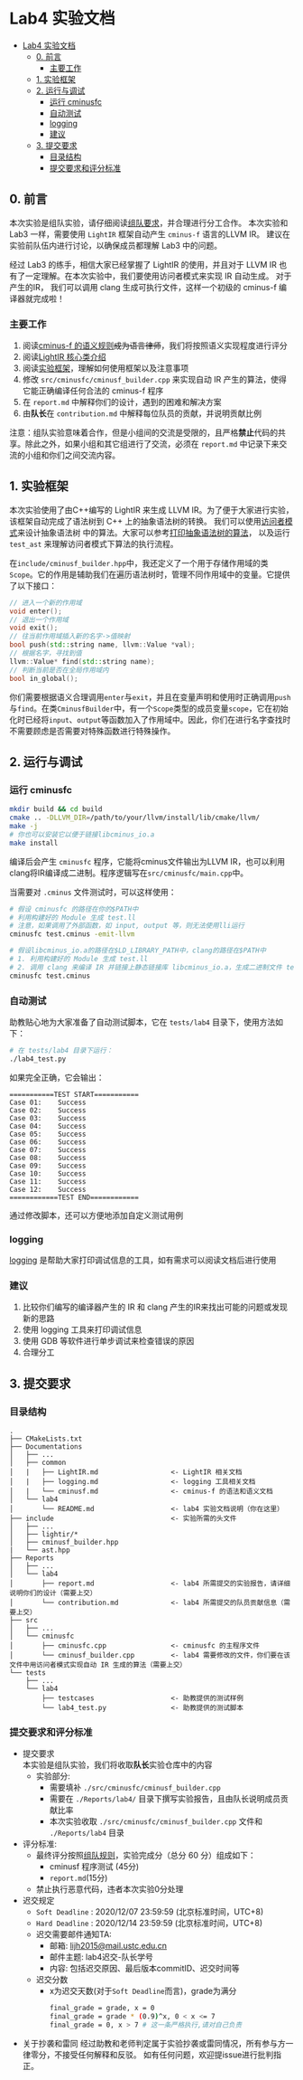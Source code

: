 # Lab4 实验文档

- [Lab4 实验文档](#lab4-实验文档)
  - [0. 前言](#0-前言)
    - [主要工作](#主要工作)
  - [1. 实验框架](#1-实验框架)
  - [2. 运行与调试](#2-运行与调试)
    - [运行 cminusfc](#运行-cminusfc)
    - [自动测试](#自动测试)
    - [logging](#logging)
    - [建议](#建议)
  - [3. 提交要求](#3-提交要求)
    - [目录结构](#目录结构)
    - [提交要求和评分标准](#提交要求和评分标准)

## 0. 前言

本次实验是组队实验，请仔细阅读[组队要求](http://222.195.68.197/staff/2020-fall-notice_board/-/issues/89)，并合理进行分工合作。
本次实验和 Lab3 一样，需要使用 `LightIR` 框架自动产生 `cminus-f` 语言的LLVM IR。
建议在实验前队伍内进行讨论，以确保成员都理解 Lab3 中的问题。

经过 Lab3 的练手，相信大家已经掌握了 LightIR 的使用，并且对于 LLVM IR 也有了一定理解。在本次实验中，我们要使用访问者模式来实现 IR 自动生成。
对于产生的IR， 我们可以调用 clang 生成可执行文件，这样一个初级的 cminus-f 编译器就完成啦！

### 主要工作

1. 阅读[cminus-f 的语义规则](../common/cminusf.md)<del>成为语言律师</del>，我们将按照语义实现程度进行评分
2. 阅读[LightIR 核心类介绍](../common/LightIR.md)
3. 阅读[实验框架](#1-实验框架)，理解如何使用框架以及注意事项
4. 修改 `src/cminusfc/cminusf_builder.cpp` 来实现自动 IR 产生的算法，使得它能正确编译任何合法的 cminus-f 程序
5. 在 `report.md` 中解释你们的设计，遇到的困难和解决方案
6. 由**队长**在 `contribution.md` 中解释每位队员的贡献，并说明贡献比例

注意：组队实验意味着合作，但是小组间的交流是受限的，且严格**禁止**代码的共享。除此之外，如果小组和其它组进行了交流，必须在 `report.md` 中记录下来交流的小组和你们之间交流内容。

## 1. 实验框架

本次实验使用了由C++编写的 LightIR 来生成 LLVM IR。为了便于大家进行实验，该框架自动完成了语法树到 C++ 上的抽象语法树的转换。
我们可以使用[访问者模式](http://222.195.68.197/staff/2020fall-compiler_cminus/-/tree/master/Documentations/lab3#31-%E4%BA%86%E8%A7%A3visitor-pattern)来设计抽象语法树
中的算法。大家可以参考[打印抽象语法树的算法](http://222.195.68.197/staff/2020fall-compiler_cminus/-/blob/88cffd679659231b5501c24c9b8ab7736d20d8ab/src/common/ast.cpp#L394-737)，
以及运行 `test_ast` 来理解访问者模式下算法的执行流程。

在`include/cminusf_builder.hpp`中，我还定义了一个用于存储作用域的类`Scope`。它的作用是辅助我们在遍历语法树时，管理不同作用域中的变量。它提供了以下接口：
```cpp
// 进入一个新的作用域
void enter();
// 退出一个作用域
void exit();
// 往当前作用域插入新的名字->值映射
bool push(std::string name, llvm::Value *val);
// 根据名字，寻找到值
llvm::Value* find(std::string name);
// 判断当前是否在全局作用域内
bool in_global();
```
你们需要根据语义合理调用`enter`与`exit`，并且在变量声明和使用时正确调用`push`与`find`。在类`CminusfBuilder`中，有一个`Scope`类型的成员变量`scope`，它在初始化时已经将`input`、`output`等函数加入了作用域中。因此，你们在进行名字查找时不需要顾虑是否需要对特殊函数进行特殊操作。

## 2. 运行与调试

### 运行 cminusfc

```sh
mkdir build && cd build
cmake .. -DLLVM_DIR=/path/to/your/llvm/install/lib/cmake/llvm/
make -j
# 你也可以安装它以便于链接libcminus_io.a
make install
```

编译后会产生 `cminusfc` 程序，它能将cminus文件输出为LLVM IR，也可以利用clang将IR编译成二进制。程序逻辑写在`src/cminusfc/main.cpp`中。

当需要对 `.cminus` 文件测试时，可以这样使用：

```sh
# 假设 cminusfc 的路径在你的$PATH中
# 利用构建好的 Module 生成 test.ll
# 注意，如果调用了外部函数，如 input, output 等，则无法使用lli运行
cminusfc test.cminus -emit-llvm

# 假设libcminus_io.a的路径在$LD_LIBRARY_PATH中，clang的路径在$PATH中
# 1. 利用构建好的 Module 生成 test.ll
# 2. 调用 clang 来编译 IR 并链接上静态链接库 libcminus_io.a，生成二进制文件 test
cminusfc test.cminus
```

### 自动测试

助教贴心地为大家准备了自动测试脚本，它在 `tests/lab4` 目录下，使用方法如下：
```sh
# 在 tests/lab4 目录下运行：
./lab4_test.py
```
如果完全正确，它会输出：
```
===========TEST START===========
Case 01:	Success
Case 02:	Success
Case 03:	Success
Case 04:	Success
Case 05:	Success
Case 06:	Success
Case 07:	Success
Case 08:	Success
Case 09:	Success
Case 10:	Success
Case 11:	Success
Case 12:	Success
============TEST END============
```
通过修改脚本，还可以方便地添加自定义测试用例

### logging

[logging](../common/logging.md) 是帮助大家打印调试信息的工具，如有需求可以阅读文档后进行使用

### 建议

1. 比较你们编写的编译器产生的 IR 和 clang 产生的IR来找出可能的问题或发现新的思路
2. 使用 logging 工具来打印调试信息
2. 使用 GDB 等软件进行单步调试来检查错误的原因
3. 合理分工

## 3. 提交要求

### 目录结构

```
.
├── CMakeLists.txt
├── Documentations
│   ├── ...
│   ├── common
│   |   ├── LightIR.md                  <- LightIR 相关文档
│   |   ├── logging.md                  <- logging 工具相关文档
│   |   └── cminusf.md                  <- cminus-f 的语法和语义文档
│   └── lab4
│       └── README.md                   <- lab4 实验文档说明（你在这里）
├── include                             <- 实验所需的头文件
│   ├── ...
│   ├── lightir/*
│   ├── cminusf_builder.hpp
|   └── ast.hpp
├── Reports
│   ├── ...
│   └── lab4
│       ├── report.md                   <- lab4 所需提交的实验报告，请详细说明你们的设计（需要上交）
│       └── contribution.md             <- lab4 所需提交的队员贡献信息（需要上交）
├── src
│   ├── ...
│   └── cminusfc
│       ├── cminusfc.cpp                <- cminusfc 的主程序文件
│       └── cminusf_builder.cpp         <- lab4 需要修改的文件，你们要在该文件中用访问者模式实现自动 IR 生成的算法（需要上交）
└── tests
    ├── ...
    └── lab4
        ├── testcases                   <- 助教提供的测试样例
        └── lab4_test.py                <- 助教提供的测试脚本

```

### 提交要求和评分标准

* 提交要求  
  本实验是组队实验，我们将收取**队长**实验仓库中的内容
  * 实验部分:
    * 需要填补 `./src/cminusfc/cminusf_builder.cpp`
    * 需要在 `./Reports/lab4/` 目录下撰写实验报告，且由队长说明成员贡献比率
    * 本次实验收取 `./src/cminusfc/cminusf_builder.cpp` 文件和 `./Reports/lab4` 目录
* 评分标准: 
  * 最终评分按照[组队规则](http://222.195.68.197/staff/2020-fall-notice_board/-/issues/89)，实验完成分（总分 60 分）组成如下：
    * cminusf 程序测试 (45分)
    * `report.md`(15分)
  * 禁止执行恶意代码，违者本次实验0分处理
* 迟交规定
  * `Soft Deadline` : 2020/12/07 23:59:59 (北京标准时间，UTC+8)
  * `Hard Deadline` : 2020/12/14 23:59:59 (北京标准时间，UTC+8)
  * 迟交需要邮件通知TA: 
    * 邮箱: lijh2015@mail.ustc.edu.cn
    * 邮件主题: lab4迟交-队长学号
    * 内容: 包括迟交原因、最后版本commitID、迟交时间等
  * 迟交分数
    * x为迟交天数(对于`Soft Deadline`而言)，grade为满分
      ``` bash
      final_grade = grade, x = 0
      final_grade = grade * (0.9)^x, 0 < x <= 7
      final_grade = 0, x > 7 # 这一条严格执行,请对自己负责
      ```
* 关于抄袭和雷同
  经过助教和老师判定属于实验抄袭或雷同情况，所有参与方一律零分，不接受任何解释和反驳。
如有任何问题，欢迎提issue进行批判指正。
